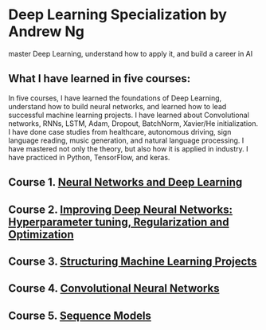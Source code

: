 # Deep Learning Specialization by Andrew Ng
master Deep Learning, understand how to apply it, and build a career in AI

## What I have learned in five courses:
In five courses, I have learned the foundations of Deep Learning, understand how to build neural networks, and learned how to lead successful machine learning projects. I have learned about Convolutional networks, RNNs, LSTM, Adam, Dropout, BatchNorm, Xavier/He initialization. I have done case studies from healthcare, autonomous driving, sign language reading, music generation, and natural language processing. I have mastered not only the theory, but also how it is applied in industry. I have practiced in Python, TensorFlow, and keras.

## Course 1. [Neural Networks and Deep Learning](https://github.com/VenkatVK/DeepLearning-Andrew-Ng/tree/master/Neural%20Networks%20and%20Deep%20Learning)

## Course 2. [Improving Deep Neural Networks: Hyperparameter tuning, Regularization and Optimization](https://github.com/VenkatVK/DeepLearning-Andrew-Ng/tree/master/Improving%20Deep%20Neural%20Networks)

## Course 3. [Structuring Machine Learning Projects]()

## Course 4. [Convolutional Neural Networks]()

## Course 5. [Sequence Models]()

